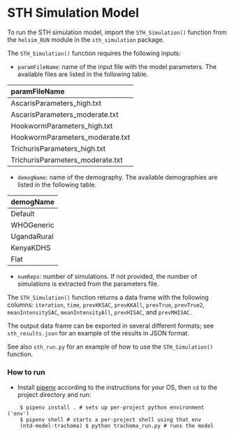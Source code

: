 # STH Simulation Model

To run the STH simulation model, import the `STH_Simulation()` function from the `helsim_RUN` module in the `sth_simulation` package.

The `STH_Simulation()` function requires the following inputs:

- `paramFileName`: name of the input file with the model parameters. The available files are listed in the following table.

| paramFileName |
| :--- | 
| AscarisParameters_high.txt | 
| AscarisParameters_moderate.txt  | 
| HookwormParameters_high.txt | 
| HookwormParameters_moderate.txt  | 
| TrichurisParameters_high.txt | 
| TrichurisParameters_moderate.txt  | 

- `demogName`: name of the demography. The available demographies are listed in the following table.

| demogName | 
| :--- | 
| Default | 
| WHOGeneric  | 
| UgandaRural | 
| KenyaKDHS  | 
| Flat | 

- `numReps`: number of simulations. If not provided, the number of simulations is extracted from the parameters file.

The `STH_Simulation()` function returns a data frame with the following columns: `iteration`, `time`, `prevKKSAC`, 
`prevKKAll`, `prevTrue`, `prevTrue2`, `meanIntensitySAC`, `meanIntensityAll`, `prevHISAC`, and `prevMHISAC`.

The output data frame can be exported in several different formats; see `sth_results.json` for an example of the results in JSON format.

See also `sth_run.py` for an example of how to use the `STH_Simulation()` function.

### How to run

- Install [pipenv](https://drive.google.com/drive/folders/1Or6lUkymYd_p031xKGZLcnTV4GYf-oYb) according to the instructions for your OS, then `cd` to the project directory and run:

```
    $ pipenv install . # sets up per-project python environment ('env')
    $ pipenv shell # starts a per-project shell using that env
    (ntd-model-trachoma) $ python trachoma_run.py # runs the model
```
